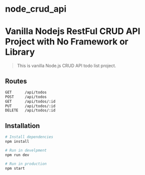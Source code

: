 # node_crud_api
# Vanilla Nodejs RestFul CRUD API Project with No Framework or Library
> This is vanilla Node.js CRUD API todo list project.

## Routes
```bash
GET      /api/todos
POST     /api/todos
GET      /api/todos/:id
PUT      /api/todos/:id
DELETE   /api/todos/:id

```

## Installation

```bash
# Install dependencies
npm install

# Run in develpment
npm run dev

# Run in production
npm start
```
